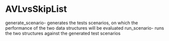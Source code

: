 # AVLvsSkipList

generate_scenario- generates the tests scenarios, on which the performance of the two data structures will be evaluated
run_scenario- runs the two structures against the generated test scenarios 
